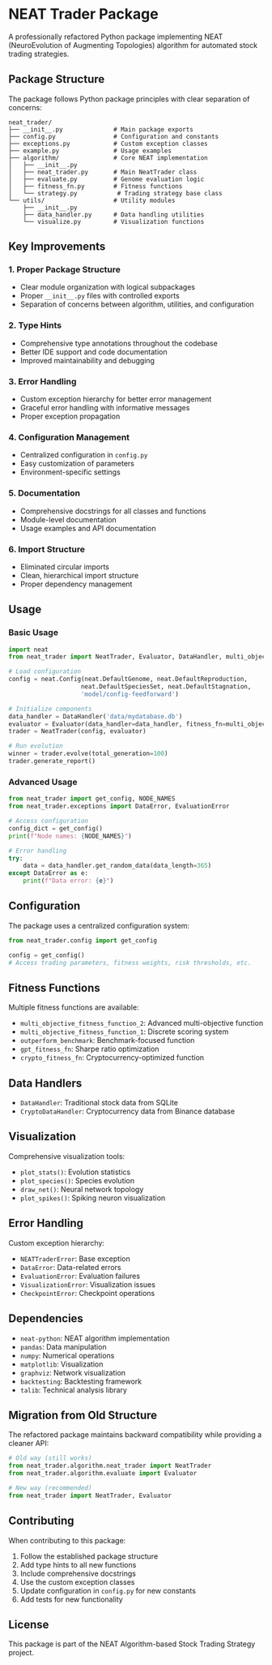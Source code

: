 # NEAT Trader Package

A professionally refactored Python package implementing NEAT (NeuroEvolution of Augmenting Topologies) algorithm for automated stock trading strategies.

## Package Structure

The package follows Python package principles with clear separation of concerns:

```
neat_trader/
├── __init__.py              # Main package exports
├── config.py                # Configuration and constants
├── exceptions.py            # Custom exception classes
├── example.py               # Usage examples
├── algorithm/               # Core NEAT implementation
│   ├── __init__.py
│   ├── neat_trader.py       # Main NeatTrader class
│   ├── evaluate.py          # Genome evaluation logic
│   ├── fitness_fn.py        # Fitness functions
│   └── strategy.py           # Trading strategy base class
└── utils/                   # Utility modules
    ├── __init__.py
    ├── data_handler.py      # Data handling utilities
    └── visualize.py         # Visualization functions
```

## Key Improvements

### 1. **Proper Package Structure**
- Clear module organization with logical subpackages
- Proper `__init__.py` files with controlled exports
- Separation of concerns between algorithm, utilities, and configuration

### 2. **Type Hints**
- Comprehensive type annotations throughout the codebase
- Better IDE support and code documentation
- Improved maintainability and debugging

### 3. **Error Handling**
- Custom exception hierarchy for better error management
- Graceful error handling with informative messages
- Proper exception propagation

### 4. **Configuration Management**
- Centralized configuration in `config.py`
- Easy customization of parameters
- Environment-specific settings

### 5. **Documentation**
- Comprehensive docstrings for all classes and functions
- Module-level documentation
- Usage examples and API documentation

### 6. **Import Structure**
- Eliminated circular imports
- Clean, hierarchical import structure
- Proper dependency management

## Usage

### Basic Usage

```python
import neat
from neat_trader import NeatTrader, Evaluator, DataHandler, multi_objective_fitness_function_2

# Load configuration
config = neat.Config(neat.DefaultGenome, neat.DefaultReproduction,
                    neat.DefaultSpeciesSet, neat.DefaultStagnation,
                    'model/config-feedforward')

# Initialize components
data_handler = DataHandler('data/mydatabase.db')
evaluator = Evaluator(data_handler=data_handler, fitness_fn=multi_objective_fitness_function_2)
trader = NeatTrader(config, evaluator)

# Run evolution
winner = trader.evolve(total_generation=100)
trader.generate_report()
```

### Advanced Usage

```python
from neat_trader import get_config, NODE_NAMES
from neat_trader.exceptions import DataError, EvaluationError

# Access configuration
config_dict = get_config()
print(f"Node names: {NODE_NAMES}")

# Error handling
try:
    data = data_handler.get_random_data(data_length=365)
except DataError as e:
    print(f"Data error: {e}")
```

## Configuration

The package uses a centralized configuration system:

```python
from neat_trader.config import get_config

config = get_config()
# Access trading parameters, fitness weights, risk thresholds, etc.
```

## Fitness Functions

Multiple fitness functions are available:

- `multi_objective_fitness_function_2`: Advanced multi-objective function
- `multi_objective_fitness_function_1`: Discrete scoring system
- `outperform_benchmark`: Benchmark-focused function
- `gpt_fitness_fn`: Sharpe ratio optimization
- `crypto_fitness_fn`: Cryptocurrency-optimized function

## Data Handlers

- `DataHandler`: Traditional stock data from SQLite
- `CryptoDataHandler`: Cryptocurrency data from Binance database

## Visualization

Comprehensive visualization tools:

- `plot_stats()`: Evolution statistics
- `plot_species()`: Species evolution
- `draw_net()`: Neural network topology
- `plot_spikes()`: Spiking neuron visualization

## Error Handling

Custom exception hierarchy:

- `NEATTraderError`: Base exception
- `DataError`: Data-related errors
- `EvaluationError`: Evaluation failures
- `VisualizationError`: Visualization issues
- `CheckpointError`: Checkpoint operations

## Dependencies

- `neat-python`: NEAT algorithm implementation
- `pandas`: Data manipulation
- `numpy`: Numerical operations
- `matplotlib`: Visualization
- `graphviz`: Network visualization
- `backtesting`: Backtesting framework
- `talib`: Technical analysis library

## Migration from Old Structure

The refactored package maintains backward compatibility while providing a cleaner API:

```python
# Old way (still works)
from neat_trader.algorithm.neat_trader import NeatTrader
from neat_trader.algorithm.evaluate import Evaluator

# New way (recommended)
from neat_trader import NeatTrader, Evaluator
```

## Contributing

When contributing to this package:

1. Follow the established package structure
2. Add type hints to all new functions
3. Include comprehensive docstrings
4. Use the custom exception classes
5. Update configuration in `config.py` for new constants
6. Add tests for new functionality

## License

This package is part of the NEAT Algorithm-based Stock Trading Strategy project.
